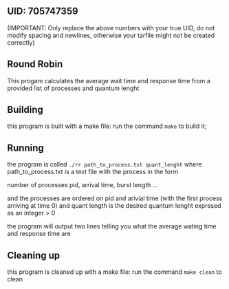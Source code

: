## UID: 705747359
(IMPORTANT: Only replace the above numbers with your true UID, do not modify spacing and newlines, otherwise your tarfile might not be created correctly)

## Round Robin

This progam calculates the average wait time and response time from a provided list of processes and quantum lenght

## Building

this program is built with a make file: run the command ` make ` to build it; 

## Running

the program is called `./rr path_to_process.txt quant_lenght` where path_to_process.txt is a text file with the process in the form 

number of processes
pid, arrival time, burst length
...

and the processes are ordered on pid and arivial time (with the first process arriving at time 0)
and quant length is the desired quantum lenght expresed as an integer > 0 

the program will output two lines telling you what the average wating time and response time are

## Cleaning up

this program is cleaned up with a make file: run the command ` make clean ` to clean